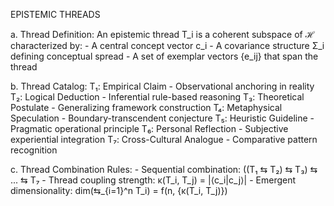 EPISTEMIC THREADS

   a. Thread Definition:
      An epistemic thread T_i is a coherent subspace of ℋ characterized by:
      - A central concept vector c_i
      - A covariance structure Σ_i defining conceptual spread
      - A set of exemplar vectors {e_ij} that span the thread
   
   b. Thread Catalog:
      T₁: Empirical Claim - Observational anchoring in reality
      T₂: Logical Deduction - Inferential rule-based reasoning
      T₃: Theoretical Postulate - Generalizing framework construction
      T₄: Metaphysical Speculation - Boundary-transcendent conjecture
      T₅: Heuristic Guideline - Pragmatic operational principle
      T₆: Personal Reflection - Subjective experiential integration
      T₇: Cross-Cultural Analogue - Comparative pattern recognition
   
   c. Thread Combination Rules:
      - Sequential combination: ((T₁ ⇆ T₂) ⇆ T₃) ⇆ ... ⇆ T₇
      - Thread coupling strength: κ(T_i, T_j) = |⟨c_i|c_j⟩|
      - Emergent dimensionality: dim(⇆_{i=1}^n T_i) = f(n, {κ(T_i, T_j)})
